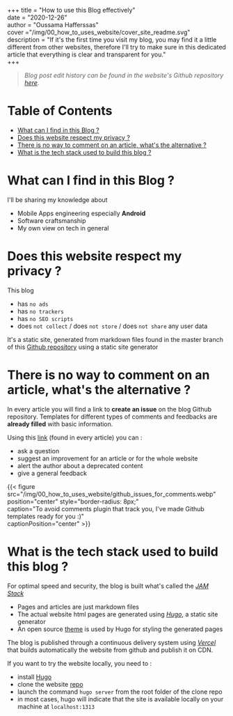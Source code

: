 +++ title = "How to use this Blog effectively"  
date = "2020-12-26"  
author = "Oussama Hafferssas"  
cover ="/img/00_how_to_uses_website/cover_site_readme.svg"  
description = "If it's the first time you visit my blog, you may find it a little different from other websites, therefore I'll try to make sure in this dedicated article that everything is clear and transparent for you."  
+++


>*Blog post edit history can be found in the website's Github repository* [*here*](https://github.com/hfrsoussama/oussamahaff_dev/commits/master/content/posts/01_groovy_to_kotlin_dsl_2018.md).

[TOC levels=1-3]: #

# Table of Contents
- [What can I find in this Blog ?](#what-can-i-find-in-this-blog-)
- [Does this website respect my privacy ?](#does-this-website-respect-my-privacy-)
- [There is no way to comment on an article, what's the alternative ?](#there-is-no-way-to-comment-on-an-article-whats-the-alternative-)
- [What is the tech stack used to build this blog ?](#what-is-the-tech-stack-used-to-build-this-blog-)



# What can I find in this Blog ?
I'll be sharing my knowledge about
- Mobile Apps engineering especially **Android**
- Software craftsmanship
- My own view on tech in general

# Does this website respect my privacy ?
This blog
- has `no ads`
- has `no trackers`
- has `no SEO scripts`
- does `not collect` / does `not store` / does `not share` any user data

It's a static site, generated from markdown files found in the master
branch of this
[Github repository](https://github.com/hfrsoussama/oussamahaff_dev)
using a static site generator

# There is no way to comment on an article, what's the alternative ?
In every article you will find a link to **create an issue** on the blog
Github repository. Templates for different types of comments and
feedbacks are **already filled** with basic information.

Using this
[link](https://github.com/hfrsoussama/oussamahaff_dev/issues/new/choose)
(found in every article) you can :
- ask a question
- suggest an improvement for an article or for the whole website
- alert the author about a deprecated content
- give a general feedback

{{< figure
src="/img/00_how_to_uses_website/github_issues_for_comments.webp"
position="center" style="border-radius: 8px;"  
caption="To avoid comments plugin that track you, I've made Github templates ready for you :)"  
captionPosition="center" >}}

# What is the tech stack used to build this blog ?
For optimal speed and security, the blog is built what's called the
[*JAM Stack*](https://jamstack.org)
- Pages and articles are just markdown files
- The actual website html pages are generated using
  [*Hugo*](https://gohugo.io), a static site generator
- An open source
  [theme](https://github.com/panr/hugo-theme-hello-friend/) is used by
  Hugo for styling the generated pages

The blog is published through a continuous delivery system using
[*Vercel*](https://vercel.com/) that builds automatically the website from
github and publish it on CDN.

If you want to try the website locally, you need to :
- install [Hugo](https://gohugo.io/getting-started/quick-start/)
- clone the website [repo](https://github.com/hfrsoussama/oussamahaff_dev/)
- launch the command `hugo server` from the root folder of the clone repo
- in most cases, hugo will indicate that the site is available locally
  on your machine at `localhost:1313`

